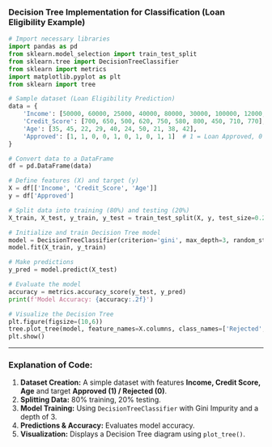  
### **Decision Tree Implementation for Classification (Loan Eligibility Example)**  
```python
# Import necessary libraries
import pandas as pd
from sklearn.model_selection import train_test_split
from sklearn.tree import DecisionTreeClassifier
from sklearn import metrics
import matplotlib.pyplot as plt
from sklearn import tree

# Sample dataset (Loan Eligibility Prediction)
data = {
    'Income': [50000, 60000, 25000, 40000, 80000, 30000, 100000, 12000, 75000, 90000],
    'Credit_Score': [700, 650, 500, 620, 750, 580, 800, 450, 710, 770],
    'Age': [35, 45, 22, 29, 40, 24, 50, 21, 38, 42],
    'Approved': [1, 1, 0, 0, 1, 0, 1, 0, 1, 1]  # 1 = Loan Approved, 0 = Rejected
}

# Convert data to a DataFrame
df = pd.DataFrame(data)

# Define features (X) and target (y)
X = df[['Income', 'Credit_Score', 'Age']]
y = df['Approved']

# Split data into training (80%) and testing (20%)
X_train, X_test, y_train, y_test = train_test_split(X, y, test_size=0.2, random_state=42)

# Initialize and train Decision Tree model
model = DecisionTreeClassifier(criterion='gini', max_depth=3, random_state=42)
model.fit(X_train, y_train)

# Make predictions
y_pred = model.predict(X_test)

# Evaluate the model
accuracy = metrics.accuracy_score(y_test, y_pred)
print(f'Model Accuracy: {accuracy:.2f}')

# Visualize the Decision Tree
plt.figure(figsize=(10,6))
tree.plot_tree(model, feature_names=X.columns, class_names=['Rejected', 'Approved'], filled=True)
plt.show()
```

---

### **Explanation of Code:**
1. **Dataset Creation:** A simple dataset with features **Income, Credit Score, Age** and target **Approved (1) / Rejected (0)**.  
2. **Splitting Data:** 80% training, 20% testing.  
3. **Model Training:** Using `DecisionTreeClassifier` with Gini Impurity and a depth of 3.  
4. **Predictions & Accuracy:** Evaluates model accuracy.  
5. **Visualization:** Displays a Decision Tree diagram using `plot_tree()`.
